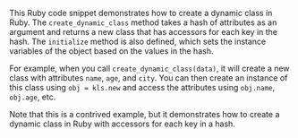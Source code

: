 This Ruby code snippet demonstrates how to create a dynamic class in Ruby. The `create_dynamic_class` method takes a hash of attributes as an argument and returns a new class that has accessors for each key in the hash. The `initialize` method is also defined, which sets the instance variables of the object based on the values in the hash.

For example, when you call `create_dynamic_class(data)`, it will create a new class with attributes `name`, `age`, and `city`. You can then create an instance of this class using `obj = kls.new` and access the attributes using `obj.name`, `obj.age`, etc.

Note that this is a contrived example, but it demonstrates how to create a dynamic class in Ruby with accessors for each key in a hash.